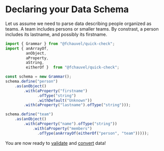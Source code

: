 # Declaring your Data Schema

Let us assume we need to parse data describing people organized as
teams. A team includes persons or smaller teams. By constrast, a
person includes its lastname, and possibly its firstname.

```typescript {highlight: \[8, '9-14', '16-20']}
import { Grammar } from "@fchauvel/quick-check";
import { anArrayOf,
         anObject,
         aProperty,
         aString,
         eitherOf }  from "@fchauvel/quick-check";

const schema = new Grammar();
schema.define("person")
    .as(anObject()
        .with(aProperty("firstname")
              .ofType("string")
              .withDefault("Unknown"))
        .with(aProperty("lastname").ofType("string")));

schema.define("team")
    .as(anObject()
        .with(aProperty("name").ofType("string"))
            .with(aProperty("members")
              .ofType(anArrayOf(eitherOf("person", "team")))));
```

You are now ready to [validate](./typechecking.md) and [convert](./convertion.md) data!
